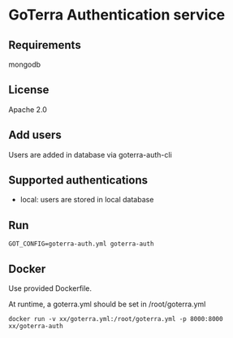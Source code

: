 # GoTerra Authentication service

## Requirements

mongodb

## License

Apache 2.0

## Add users

Users are added in database via goterra-auth-cli

## Supported authentications

* local:  users are stored in local database

## Run

    GOT_CONFIG=goterra-auth.yml goterra-auth

## Docker

Use provided Dockerfile.

At runtime, a goterra.yml should be set in /root/goterra.yml

    docker run -v xx/goterra.yml:/root/goterra.yml -p 8000:8000 xx/goterra-auth
